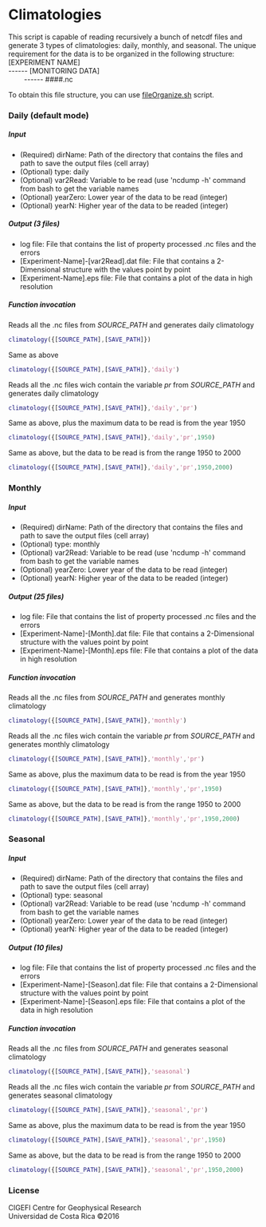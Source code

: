 # Climatologies
This script is capable of reading recursively a bunch of netcdf files and generate 3 types of climatologies: daily, monthly, and seasonal.
The unique requirement for the data is to be organized in the following structure:<br/>
[EXPERIMENT NAME]<br/>
------ [MONITORING DATA]<br/>
&nbsp;&nbsp;&nbsp;&nbsp;&nbsp;&nbsp;&nbsp;&nbsp;------ ####.nc<br />

To obtain this file structure, you can use [fileOrganize.sh](https://github.com/cigefi/fileManager/) script.

### Daily (default mode)
##### Input
- (Required) dirName: Path of the directory that contains the files and path to save the output files (cell array)
- (Optional) type: daily
- (Optional) var2Read: Variable to be read (use 'ncdump -h' command from bash to get the variable names
- (Optional) yearZero: Lower year of the data to be read (integer)
- (Optional) yearN: Higher year of the data to be readed (integer)

##### Output (3 files)
- log file: File that contains the list of property processed .nc files and the errors
- [Experiment-Name]-[var2Read].dat file: File that contains a 2-Dimensional structure with the values point by point
- [Experiment-Name].eps file: File that contains a plot of the data in high resolution

##### Function invocation
Reads all the .nc files from _SOURCE_PATH_ and generates daily climatology
```matlab
climatology({[SOURCE_PATH],[SAVE_PATH]})
```
Same as above
```matlab
climatology({[SOURCE_PATH],[SAVE_PATH]},'daily')
```
Reads all the .nc files wich contain the variable _pr_ from _SOURCE_PATH_ and generates daily climatology
```matlab
climatology({[SOURCE_PATH],[SAVE_PATH]},'daily','pr')
```
Same as above, plus the maximum data to be read is from the year 1950
```matlab
climatology({[SOURCE_PATH],[SAVE_PATH]},'daily','pr',1950)
```
Same as above, but the data to be read is from the range 1950 to 2000
```matlab
climatology({[SOURCE_PATH],[SAVE_PATH]},'daily','pr',1950,2000)
```

### Monthly
##### Input
- (Required) dirName: Path of the directory that contains the files and path to save the output files (cell array)
- (Optional) type: monthly
- (Optional) var2Read: Variable to be read (use 'ncdump -h' command from bash to get the variable names
- (Optional) yearZero: Lower year of the data to be read (integer)
- (Optional) yearN: Higher year of the data to be readed (integer)

##### Output (25 files)
- log file: File that contains the list of property processed .nc files and the errors
- [Experiment-Name]-[Month].dat file: File that contains a 2-Dimensional structure with the values point by point
- [Experiment-Name]-[Month].eps file: File that contains a plot of the data in high resolution

##### Function invocation
Reads all the .nc files from _SOURCE_PATH_ and generates monthly climatology
```matlab
climatology({[SOURCE_PATH],[SAVE_PATH]},'monthly')
```
Reads all the .nc files wich contain the variable _pr_ from _SOURCE_PATH_ and generates monthly climatology
```matlab
climatology({[SOURCE_PATH],[SAVE_PATH]},'monthly','pr')
```
Same as above, plus the maximum data to be read is from the year 1950
```matlab
climatology({[SOURCE_PATH],[SAVE_PATH]},'monthly','pr',1950)
```
Same as above, but the data to be read is from the range 1950 to 2000
```matlab
climatology({[SOURCE_PATH],[SAVE_PATH]},'monthly','pr',1950,2000)
```

### Seasonal
##### Input
- (Required) dirName: Path of the directory that contains the files and path to save the output files (cell array)
- (Optional) type: seasonal
- (Optional) var2Read: Variable to be read (use 'ncdump -h' command from bash to get the variable names
- (Optional) yearZero: Lower year of the data to be read (integer)
- (Optional) yearN: Higher year of the data to be readed (integer)

##### Output (10 files)
- log file: File that contains the list of property processed .nc files and the errors
- [Experiment-Name]-[Season].dat file: File that contains a 2-Dimensional structure with the values point by point
- [Experiment-Name]-[Season].eps file: File that contains a plot of the data in high resolution

##### Function invocation
Reads all the .nc files from _SOURCE_PATH_ and generates seasonal climatology
```matlab
climatology({[SOURCE_PATH],[SAVE_PATH]},'seasonal')
```
Reads all the .nc files wich contain the variable _pr_ from _SOURCE_PATH_ and generates seasonal climatology
```matlab
climatology({[SOURCE_PATH],[SAVE_PATH]},'seasonal','pr')
```
Same as above, plus the maximum data to be read is from the year 1950
```matlab
climatology({[SOURCE_PATH],[SAVE_PATH]},'seasonal','pr',1950)
```
Same as above, but the data to be read is from the range 1950 to 2000
```matlab
climatology({[SOURCE_PATH],[SAVE_PATH]},'seasonal','pr',1950,2000)
```

### License
CIGEFI Centre for Geophysical Research<br/>
Universidad de Costa Rica &copy;2016
